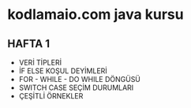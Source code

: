 # kodlamaio.com java kursu  

## HAFTA 1
- VERİ TİPLERİ 
- İF ELSE KOŞUL DEYİMLERİ 
- FOR  - WHILE - DO WHILE DÖNGÜSÜ 
- SWITCH CASE SEÇİM DURUMLARI 
- ÇEŞİTLİ ÖRNEKLER 
